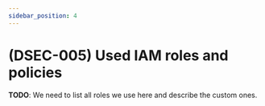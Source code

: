 ```yaml
---
sidebar_position: 4
---
```


# (DSEC-005) Used IAM roles and policies
**TODO**: We need to list all roles we use here and describe the custom ones.